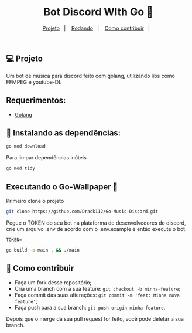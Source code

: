 <h1 align="center">
    Bot Discord WIth Go 🐹
</h1>

<p align="center">
  <a href="#-projeto">Projeto</a>&nbsp;&nbsp;&nbsp;|&nbsp;&nbsp;&nbsp;
  <a href="#-rodando">Rodando</a>&nbsp;&nbsp;&nbsp;|&nbsp;&nbsp;&nbsp;
  <a href="#-como-contribuir">Como contribuir</a>&nbsp;&nbsp;&nbsp;|&nbsp;&nbsp;&nbsp;
</p>

<br>

<a id="-projeto"></a>

## 💻 Projeto

Um bot de música para discord feito com golang, utilizando libs como FFMPEG e youtube-DL

<a id="-rodando"></a>

## Requerimentos:

- [Golang](https://go.dev/)

## 📂 Instalando as dependências:

```bash
go mod download
```

Para limpar dependências inúteis

```bash
go mod tidy
```

## Executando o Go-Wallpaper 🌇

Primeiro clone o projeto

```bash
git clone https://github.com/Drack112/Go-Music-Discord.git
```

Pegue o TOKEN do seu bot na plataforma de desenvolvedores do discord, crie um arquivo .env de acordo com o .env.example e então execute o bot.

```
TOKEN=
```

```bash
go build -o main . && ./main
```

<a id="-como-contribuir"></a>

## 🤔 Como contribuir

- Faça um fork desse repositório;
- Cria uma branch com a sua feature: `git checkout -b minha-feature`;
- Faça commit das suas alterações: `git commit -m 'feat: Minha nova feature'`;
- Faça push para a sua branch: `git push origin minha-feature`.

Depois que o merge da sua pull request for feito, você pode deletar a sua branch.
